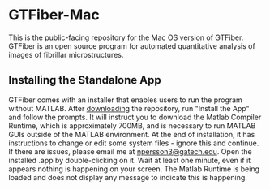# GTFiber-Mac
This is the public-facing repository for the Mac OS version of GTFiber. GTFiber is an open source program for automated quantitative analysis of images of fibrillar microstructures.

## Installing the Standalone App
GTFiber comes with an installer that enables users to run the program without MATLAB. After [downloading](https://github.com/Imperssonator/GTFiber-Mac/archive/master.zip)
the repository, run "Install the App" and follow the prompts. It will instruct you to download the Matlab Compiler Runtime, which is approximately 700MB, and is necessary to run MATLAB GUIs outside of the MATLAB environment. 
At the end of installation, it has instructions to change or edit some system files - ignore this and continue. If there are issues, please email me at npersson3@gatech.edu.
Open the installed .app by double-clicking on it. Wait at least one minute, even if it appears nothing is happening on your screen. The Matlab Runtime is being loaded and does not display any message to indicate this is happening. 
